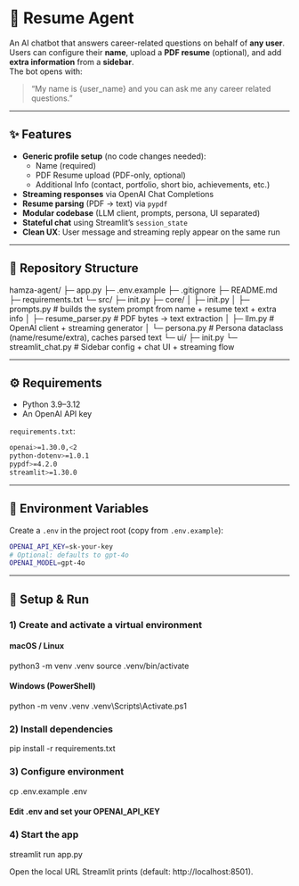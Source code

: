 
# 🤖 Resume Agent

An AI chatbot that answers career-related questions on behalf of **any user**.  
Users can configure their **name**, upload a **PDF resume** (optional), and add **extra information** from a **sidebar**.  
The bot opens with:  
> “My name is {user_name} and you can ask me any career related questions.”

---

## ✨ Features

- **Generic profile setup** (no code changes needed):  
  - Name (required)  
  - PDF Resume upload (PDF-only, optional)  
  - Additional Info (contact, portfolio, short bio, achievements, etc.)
- **Streaming responses** via OpenAI Chat Completions
- **Resume parsing** (PDF → text) via `pypdf`
- **Modular codebase** (LLM client, prompts, persona, UI separated)
- **Stateful chat** using Streamlit’s `session_state`
- **Clean UX**: User message and streaming reply appear on the same run

---

## 🧱 Repository Structure
hamza-agent/
├─ app.py
├─ .env.example
├─ .gitignore
├─ README.md
├─ requirements.txt
└─ src/
├─ init.py
├─ core/
│ ├─ init.py
│ ├─ prompts.py # builds the system prompt from name + resume text + extra info
│ ├─ resume_parser.py # PDF bytes -> text extraction
│ ├─ llm.py # OpenAI client + streaming generator
│ └─ persona.py # Persona dataclass (name/resume/extra), caches parsed text
└─ ui/
├─ init.py
└─ streamlit_chat.py # Sidebar config + chat UI + streaming flow

---

## ⚙️ Requirements

- Python 3.9–3.12
- An OpenAI API key

`requirements.txt`:

```bash
openai>=1.30.0,<2
python-dotenv>=1.0.1
pypdf>=4.2.0
streamlit>=1.30.0
```
---

## 🔐 Environment Variables

Create a `.env` in the project root (copy from `.env.example`):

```bash
OPENAI_API_KEY=sk-your-key
# Optional: defaults to gpt-4o
OPENAI_MODEL=gpt-4o
```

---

## 🚀 Setup & Run
### 1) Create and activate a virtual environment
#### macOS / Linux
python3 -m venv .venv
source .venv/bin/activate

#### Windows (PowerShell)
python -m venv .venv
.venv\Scripts\Activate.ps1

### 2) Install dependencies
pip install -r requirements.txt

### 3) Configure environment
cp .env.example .env

#### Edit .env and set your OPENAI_API_KEY

### 4) Start the app
streamlit run app.py


Open the local URL Streamlit prints (default: http://localhost:8501).